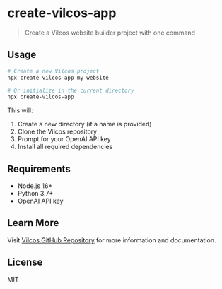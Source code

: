 # create-vilcos-app

> Create a Vilcos website builder project with one command

## Usage

```bash
# Create a new Vilcos project
npx create-vilcos-app my-website

# Or initialize in the current directory
npx create-vilcos-app
```

This will:
1. Create a new directory (if a name is provided)
2. Clone the Vilcos repository
3. Prompt for your OpenAI API key
4. Install all required dependencies

## Requirements

- Node.js 16+
- Python 3.7+
- OpenAI API key

## Learn More

Visit [Vilcos GitHub Repository](https://github.com/level09/vilcos) for more information and documentation.

## License

MIT 